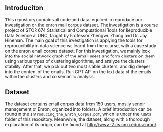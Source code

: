 ## Introduciton

This repository contains all code and data required to reproduce our investigation on the enron mail corpus dataset. The investigation is a course project of STOR 674 Statistical and Computational Tools for Reproducible Data Science at UNC, taught by Professor Zhengwu Zhang and Dr. Jay Hineman. The main goal of this investigation is applying the tools for reproducibility in data science we learnt from the course, with a case study on the enron email corpus dataset. For this investigation, we mainly look into the social network graph of the email users and form clusters on them using various types of clustering algorithms, and analyze the clusters' stability. After that, we pick out two most stable clusters, and dig deeper into the content of the emails. Run GPT API on the text data of the emails within the clusters and do semantic analysis.

## Dataset

The dataset contains email corpus data from 150 users, mostly senoir management of Enron, organized into folders. A brief introduction can be found in the `Introducing_the_Enron_Corpus.pdf`, which is under the `\data` folder of this repository. Meanwhile, the dataset, along with a thoroough explanation of its origin, can be found at http://www-2.cs.cmu.edu/~enron/.


